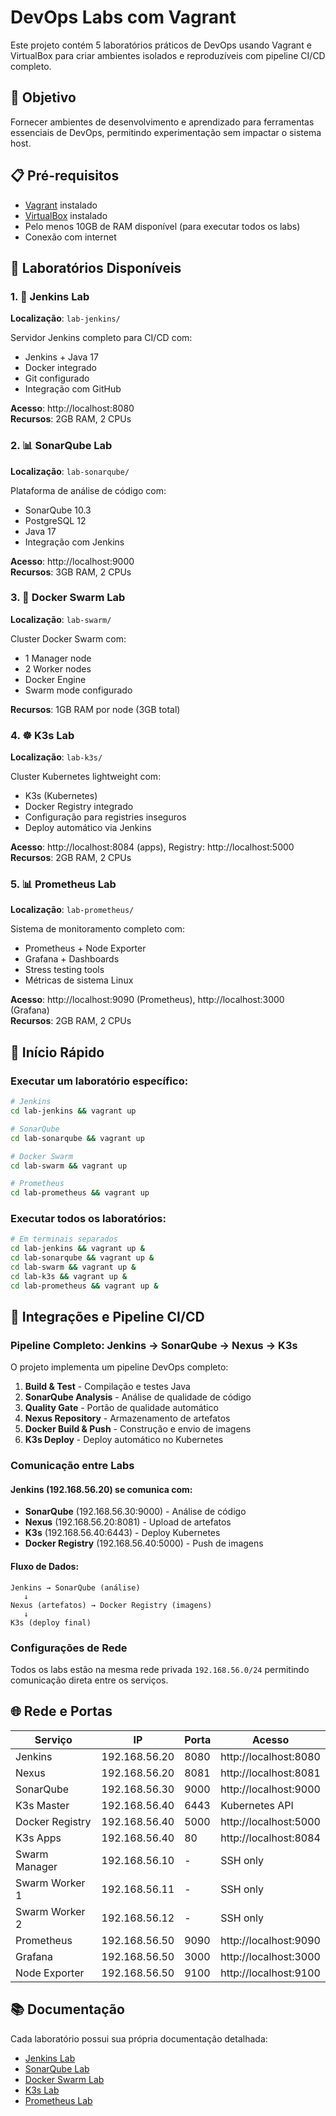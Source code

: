 # DevOps Labs com Vagrant

Este projeto contém 5 laboratórios práticos de DevOps usando Vagrant e VirtualBox para criar ambientes isolados e reproduzíveis com pipeline CI/CD completo.

## 🎯 Objetivo

Fornecer ambientes de desenvolvimento e aprendizado para ferramentas essenciais de DevOps, permitindo experimentação sem impactar o sistema host.

## 📋 Pré-requisitos

- [Vagrant](https://www.vagrantup.com/downloads) instalado
- [VirtualBox](https://www.virtualbox.org/wiki/Downloads) instalado
- Pelo menos 10GB de RAM disponível (para executar todos os labs)
- Conexão com internet

## 🧪 Laboratórios Disponíveis

### 1. 🔧 Jenkins Lab
**Localização**: `lab-jenkins/`

Servidor Jenkins completo para CI/CD com:
- Jenkins + Java 17
- Docker integrado
- Git configurado
- Integração com GitHub

**Acesso**: http://localhost:8080  
**Recursos**: 2GB RAM, 2 CPUs

### 2. 📊 SonarQube Lab
**Localização**: `lab-sonarqube/`

Plataforma de análise de código com:
- SonarQube 10.3
- PostgreSQL 12
- Java 17
- Integração com Jenkins

**Acesso**: http://localhost:9000  
**Recursos**: 3GB RAM, 2 CPUs

### 3. 🐳 Docker Swarm Lab
**Localização**: `lab-swarm/`

Cluster Docker Swarm com:
- 1 Manager node
- 2 Worker nodes
- Docker Engine
- Swarm mode configurado

**Recursos**: 1GB RAM por node (3GB total)

### 4. ☸️ K3s Lab
**Localização**: `lab-k3s/`

Cluster Kubernetes lightweight com:
- K3s (Kubernetes)
- Docker Registry integrado
- Configuração para registries inseguros
- Deploy automático via Jenkins

**Acesso**: http://localhost:8084 (apps), Registry: http://localhost:5000  
**Recursos**: 2GB RAM, 2 CPUs

### 5. 📊 Prometheus Lab
**Localização**: `lab-prometheus/`

Sistema de monitoramento completo com:
- Prometheus + Node Exporter
- Grafana + Dashboards
- Stress testing tools
- Métricas de sistema Linux

**Acesso**: http://localhost:9090 (Prometheus), http://localhost:3000 (Grafana)  
**Recursos**: 2GB RAM, 2 CPUs

## 🚀 Início Rápido

### Executar um laboratório específico:
```bash
# Jenkins
cd lab-jenkins && vagrant up

# SonarQube
cd lab-sonarqube && vagrant up

# Docker Swarm
cd lab-swarm && vagrant up

# Prometheus
cd lab-prometheus && vagrant up
```

### Executar todos os laboratórios:
```bash
# Em terminais separados
cd lab-jenkins && vagrant up &
cd lab-sonarqube && vagrant up &
cd lab-swarm && vagrant up &
cd lab-k3s && vagrant up &
cd lab-prometheus && vagrant up &
```

## 🔗 Integrações e Pipeline CI/CD

### Pipeline Completo: Jenkins → SonarQube → Nexus → K3s
O projeto implementa um pipeline DevOps completo:

1. **Build & Test** - Compilação e testes Java
2. **SonarQube Analysis** - Análise de qualidade de código
3. **Quality Gate** - Portão de qualidade automático
4. **Nexus Repository** - Armazenamento de artefatos
5. **Docker Build & Push** - Construção e envio de imagens
6. **K3s Deploy** - Deploy automático no Kubernetes

### Comunicação entre Labs

#### Jenkins (192.168.56.20) se comunica com:
- **SonarQube** (192.168.56.30:9000) - Análise de código
- **Nexus** (192.168.56.20:8081) - Upload de artefatos
- **K3s** (192.168.56.40:6443) - Deploy Kubernetes
- **Docker Registry** (192.168.56.40:5000) - Push de imagens

#### Fluxo de Dados:
```
Jenkins → SonarQube (análise)
   ↓
Nexus (artefatos) → Docker Registry (imagens)
   ↓
K3s (deploy final)
```

### Configurações de Rede
Todos os labs estão na mesma rede privada `192.168.56.0/24` permitindo comunicação direta entre os serviços.


## 🌐 Rede e Portas

| Serviço | IP | Porta | Acesso |
|---------|----|----|--------|
| Jenkins | 192.168.56.20 | 8080 | http://localhost:8080 |
| Nexus | 192.168.56.20 | 8081 | http://localhost:8081 |
| SonarQube | 192.168.56.30 | 9000 | http://localhost:9000 |
| K3s Master | 192.168.56.40 | 6443 | Kubernetes API |
| Docker Registry | 192.168.56.40 | 5000 | http://localhost:5000 |
| K3s Apps | 192.168.56.40 | 80 | http://localhost:8084 |
| Swarm Manager | 192.168.56.10 | - | SSH only |
| Swarm Worker 1 | 192.168.56.11 | - | SSH only |
| Swarm Worker 2 | 192.168.56.12 | - | SSH only |
| Prometheus | 192.168.56.50 | 9090 | http://localhost:9090 |
| Grafana | 192.168.56.50 | 3000 | http://localhost:3000 |
| Node Exporter | 192.168.56.50 | 9100 | http://localhost:9100 |


## 📚 Documentação

Cada laboratório possui sua própria documentação detalhada:
- [Jenkins Lab](lab-jenkins/README.md)
- [SonarQube Lab](lab-sonarqube/README.md)
- [Docker Swarm Lab](lab-swarm/README.md)
- [K3s Lab](lab-k3s/README.md)
- [Prometheus Lab](lab-prometheus/README.md)


